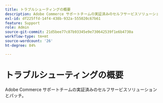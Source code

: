 ```yaml
---
title: トラブルシューティングの概要
description: Adobe Commerce サポートチームの実証済みのセルフサービスソリューションとパッチ。
exl-id: df225ffd-14f4-438b-932a-555020c67b61
feature: Support
role: Admin
source-git-commit: 21d5bee77c87b93345e9e730642539f1e6b4730a
workflow-type: tm+mt
source-wordcount: '26'
ht-degree: 84%

---
```


# トラブルシューティングの概要

Adobe Commerce サポートチームの実証済みのセルフサービスソリューションとパッチ。
